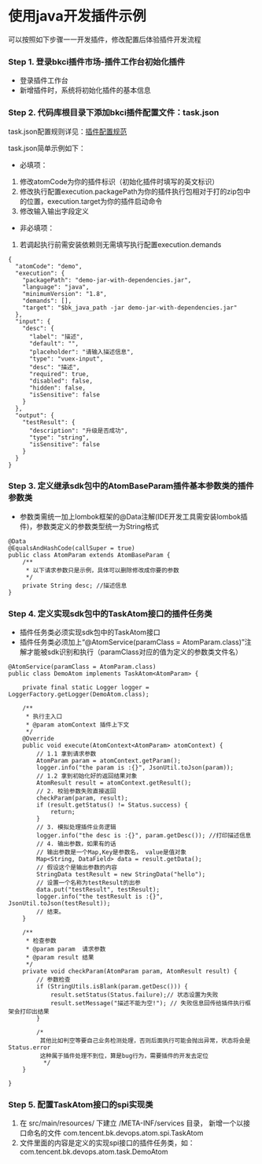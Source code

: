 # 使用java开发插件示例

可以按照如下步骤一一开发插件，修改配置后体验插件开发流程

### Step 1. 登录bkci插件市场-插件工作台初始化插件

- 登录插件工作台
- 新增插件时，系统将初始化插件的基本信息



### Step 2. 代码库根目录下添加bkci插件配置文件：task.json

task.json配置规则详见：[插件配置规范](https://github.com/ci-plugins/ci-plugins-wiki/blob/master/specification/plugin_config.md)

task.json简单示例如下：

- 必填项：

1.  修改atomCode为你的插件标识（初始化插件时填写的英文标识）
2.  修改执行配置execution.packagePath为你的插件执行包相对于打的zip包中的位置，execution.target为你的插件启动命令
3.  修改输入输出字段定义

- 非必填项：

1.  若调起执行前需安装依赖则无需填写执行配置execution.demands

```
{
  "atomCode": "demo",
  "execution": {
    "packagePath": "demo-jar-with-dependencies.jar",
    "language": "java",
    "minimumVersion": "1.8",
    "demands": [],
    "target": "$bk_java_path -jar demo-jar-with-dependencies.jar"
  },
  "input": {
    "desc": {
      "label": "描述",
      "default": "",
      "placeholder": "请输入描述信息",
      "type": "vuex-input",
      "desc": "描述",
      "required": true,
      "disabled": false,
      "hidden": false,
      "isSensitive": false
    }
  },
  "output": {
    "testResult": {
      "description": "升级是否成功",
      "type": "string",
      "isSensitive": false
    }
  }
}
```



### Step 3. 定义继承sdk包中的AtomBaseParam插件基本参数类的插件参数类

- 参数类需统一加上lombok框架的@Data注解(IDE开发工具需安装lombok插件)，参数类定义的参数类型统一为String格式

```
@Data
@EqualsAndHashCode(callSuper = true)
public class AtomParam extends AtomBaseParam {
    /**
     * 以下请求参数只是示例，具体可以删除修改成你要的参数
     */
    private String desc; //描述信息
}
```



### Step 4. 定义实现sdk包中的TaskAtom接口的插件任务类

- 插件任务类必须实现sdk包中的TaskAtom接口
- 插件任务类必须加上“@AtomService(paramClass = AtomParam.class)”注解才能被sdk识别和执行（paramClass对应的值为定义的参数类文件名）

```
@AtomService(paramClass = AtomParam.class)
public class DemoAtom implements TaskAtom<AtomParam> {

    private final static Logger logger = LoggerFactory.getLogger(DemoAtom.class);

    /**
     * 执行主入口
     * @param atomContext 插件上下文
     */
    @Override
    public void execute(AtomContext<AtomParam> atomContext) {
        // 1.1 拿到请求参数
        AtomParam param = atomContext.getParam();
        logger.info("the param is :{}", JsonUtil.toJson(param));
        // 1.2 拿到初始化好的返回结果对象
        AtomResult result = atomContext.getResult();
        // 2. 校验参数失败直接返回
        checkParam(param, result);
        if (result.getStatus() != Status.success) {
            return;
        }
        // 3. 模拟处理插件业务逻辑
        logger.info("the desc is :{}", param.getDesc()); //打印描述信息
        // 4. 输出参数，如果有的话
        // 输出参数是一个Map,Key是参数名， value是值对象
        Map<String, DataField> data = result.getData();
        // 假设这个是输出参数的内容
        StringData testResult = new StringData("hello");
        // 设置一个名称为testResult的出参
        data.put("testResult", testResult);
        logger.info("the testResult is :{}", JsonUtil.toJson(testResult));
        // 结束。
    }

    /**
     * 检查参数
     * @param param  请求参数
     * @param result 结果
     */
    private void checkParam(AtomParam param, AtomResult result) {
        // 参数检查
        if (StringUtils.isBlank(param.getDesc())) {
            result.setStatus(Status.failure);// 状态设置为失败
            result.setMessage("描述不能为空!"); // 失败信息回传给插件执行框架会打印出结果
        }

        /*
         其他比如判空等要自己业务检测处理，否则后面执行可能会抛出异常，状态将会是 Status.error
         这种属于插件处理不到位，算是bug行为，需要插件的开发去定位
          */
    }

}
```



### Step 5. 配置TaskAtom接口的spi实现类

1. 在 src/main/resources/ 下建立 /META-INF/services 目录， 新增一个以接口命名的文件 com.tencent.bk.devops.atom.spi.TaskAtom
2. 文件里面的内容是定义的实现spi接口的插件任务类，如：com.tencent.bk.devops.atom.task.DemoAtom

